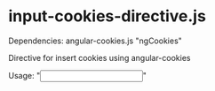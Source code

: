 # input-cookies-directive.js
Dependencies: angular-cookies.js "ngCookies"

Directive for insert cookies using angular-cookies

Usage: "<input type="text" input-cookie cookie-name="city" cookie-value="{{New York}}"/>"

